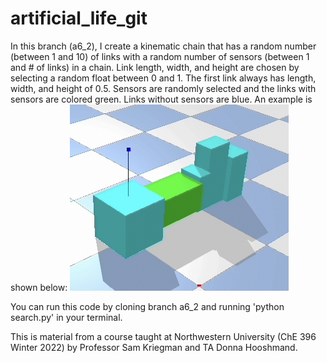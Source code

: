 # artificial_life_git

In this branch (a6_2), I create a kinematic chain that has a random number (between 1 and 10) of links with a random number of sensors (between 1 and # of links) in a chain. Link length, width, and height are chosen by selecting a random float between 0 and 1. The first link always has length, width, and height of 0.5. Sensors are randomly selected and the links with sensors are colored green. Links without sensors are blue. An example is shown below:
![Alt text](img1.png?raw=true "Image 1")

You can run this code by cloning branch a6_2 and running 'python search.py' in your terminal.






This is material from a course taught at Northwestern University (ChE 396 Winter 2022) by Professor Sam Kriegman and TA Donna Hooshmand.
